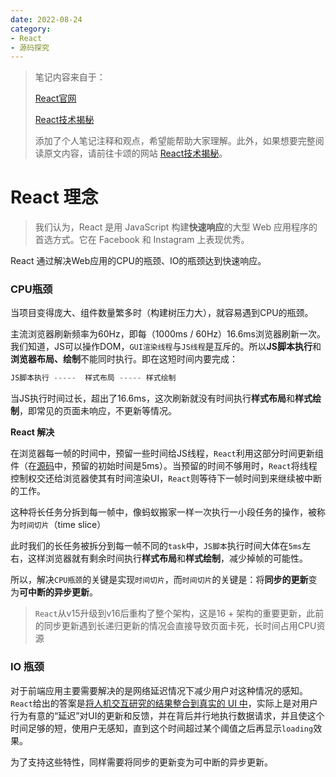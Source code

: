 ```yaml
---
date: 2022-08-24
category:
- React
- 源码探究
---
```


>  笔记内容来自于：
> 
> [React官网](https://reactjs.org/docs/react-component.html#setstate)
> 
> [React技术揭秘](https://react.iamkasong.com/)
> 
> 添加了个人笔记注释和观点，希望能帮助大家理解。此外，如果想要完整阅读原文内容，请前往卡颂的网站 [React技术揭秘](https://react.iamkasong.com/)。

# React 理念

> 我们认为，React 是用 JavaScript 构建**快速响应**的大型 Web 应用程序的首选方式。它在 Facebook 和 Instagram 上表现优秀。

React 通过解决Web应用的CPU的瓶颈、IO的瓶颈达到快速响应。

### CPU瓶颈

当项目变得庞大、组件数量繁多时（构建树压力大），就容易遇到CPU的瓶颈。

主流浏览器刷新频率为60Hz，即每（1000ms / 60Hz）16.6ms浏览器刷新一次。我们知道，JS可以操作DOM，`GUI渲染线程`与`JS线程`是互斥的。所以**JS脚本执行**和**浏览器布局、绘制**不能同时执行。即在这短时间内要完成：

```js
JS脚本执行 -----  样式布局 ----- 样式绘制
```

当JS执行时间过长，超出了16.6ms，这次刷新就没有时间执行**样式布局**和**样式绘制**，即常见的页面未响应，不更新等情况。

**React 解决**

在浏览器每一帧的时间中，预留一些时间给JS线程，`React`利用这部分时间更新组件（在[源码](https://github.com/facebook/react/blob/1fb18e22ae66fdb1dc127347e169e73948778e5a/packages/scheduler/src/forks/SchedulerHostConfig.default.js#L119)中，预留的初始时间是5ms）。当预留的时间不够用时，`React`将线程控制权交还给浏览器使其有时间渲染UI，`React`则等待下一帧时间到来继续被中断的工作。

这种将长任务分拆到每一帧中，像蚂蚁搬家一样一次执行一小段任务的操作，被称为`时间切片`（time slice）

此时我们的长任务被拆分到每一帧不同的`task`中，`JS脚本`执行时间大体在`5ms`左右，这样浏览器就有剩余时间执行**样式布局**和**样式绘制**，减少掉帧的可能性。

所以，解决`CPU瓶颈`的关键是实现`时间切片`，而`时间切片`的关键是：将**同步的更新**变为**可中断的异步更新**。

> `React`从v15升级到v16后重构了整个架构，这是16 + 架构的重要更新，此前的同步更新遇到长递归更新的情况会直接导致页面卡死，长时间占用CPU资源

### IO 瓶颈

对于前端应用主要需要解决的是网络延迟情况下减少用户对这种情况的感知。`React`给出的答案是[将人机交互研究的结果整合到真实的 UI 中](https://zh-hans.reactjs.org/docs/concurrent-mode-intro.html#putting-research-into-production)，实际上是对用户行为有意的“延迟”对UI的更新和反馈，并在背后并行地执行数据请求，并且使这个时间足够的短，使用户无感知，直到这个时间超过某个阈值之后再显示`loading`效果。

为了支持这些特性，同样需要将同步的更新变为可中断的异步更新。



